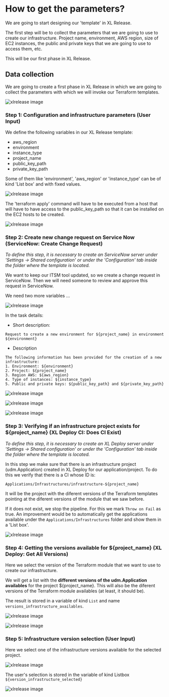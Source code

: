 # How to get the parameters?

We are going to start designing our 'template' in XL Release.

The first step will be to collect the parameters that we are going to use to create our infrastructure. Project name, environment, AWS region, size of EC2 instances, the public and private keys that we are going to use to access them, etc.

This will be our first phase in XL Release.

## Data collection

We are going to create a first phase in XL Release in which we are going to collect the parameters with which we will invoke our Terraform templates.

![xlrelease image](img_031.png)

### Step 1: Configuration and infrastructure parameters (User Input)

We define the following variables in our XL Release template:

* aws_region
* environment
* instance_type
* project_name
* public_key_path
* private_key_path

Some of them like 'environment', 'aws_region' or 'instance_type' can be of kind 'List box' and with fixed values.

![xlrelease image](img_033.png)

The 'terraform apply' command will have to be executed from a host that will have to have access to the public_key_path so that it can be installed on the EC2 hosts to be created.


![xlrelease image](img_034.png)

### Step 2: Create new change request on Service Now (ServiceNow: Create Change Request)
*To define this step, it is necessary to create an ServiceNow server under 'Settings -> Shared configuration' or under the 'Configuration' tab inside the folder where the template is located.*

We want to keep our ITSM tool updated, so we create a change request in ServiceNow. Then we will need someone to review and approve this request in ServiceNow.

We need two more variables ...

![xlrelease image](img_036.png)

In the task details:

* Short description:
```
Request to create a new environment for ${project_name} in environment ${environment}
```
* Description
```
The following information has been provided for the creation of a new infrastructure:
1. Environment: ${environment}
2. Project: ${project_name}
3. Region AWS: ${aws_region}
4. Type of instances: ${instance_type}
5. Public and private keys: ${public_key_path} and ${private_key_path}
```

![xlrelease image](img_037.png)

![xlrelease image](img_038.png)

![xlrelease image](img_039.png)

### Step 3: Verifying if an infrastructure project exists for ${project_name} (XL Deploy CI: Does CI Exist)
*To define this step, it is necessary to create an XL Deploy server under 'Settings -> Shared configuration' or under the 'Configuration' tab inside the folder where the template is located.*

In this step we make sure that there is an infrastructure project (udm.Application) created in XL Deploy for our application/project. To do this we verify that there is a CI whose ID is:

`Applications/Infrastructures/infrastructure-${project_name}`

It will be the project with the diferent versions of the Terraform templates pointing at the diferent versions of the module that we saw before.

If it does not exist, we stop the pipeline. For this we mark `Throw on Fail` as true. An improvement would be to automatically get the applications available under the `Applications/Infrastructures` folder and show them in a 'List box'.

![xlrelease image](img_040.png)

### Step 4: Getting the versions available for ${project_name} (XL Deploy: Get All Versions)
Here we select the version of the Terraform module that we want to use to create our infrastructure.

We will get a list with the **different versions of the udm.Application availables** for the project ${project_name}. This will also be the diferent versions of the Terraform module availables (at least, it should be).

The result is stored in a variable of kind `List` and name `versions_infrastructure_availables`.

![xlrelease image](img_042.png)

![xlrelease image](img_041.png)

### Step 5: Infrastructure version selection (User Input)
Here we select one of the infrastructure versions available for the selected project.

![xlrelease image](img_043.png)

The user's selection is stored in the variable of kind Listbox `${version_infrastructure_selected}`

![xlrelease image](img_044.png)